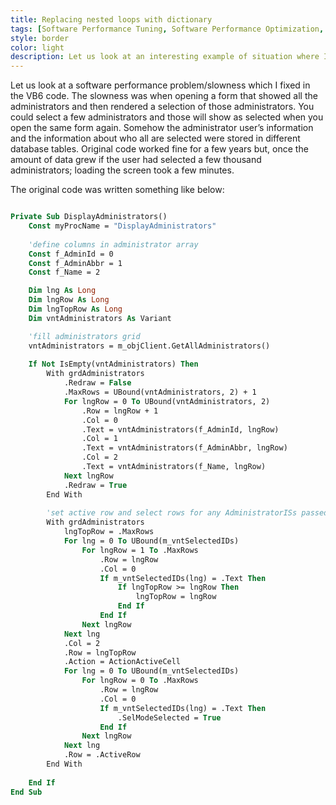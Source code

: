 ```yaml
---
title: Replacing nested loops with dictionary
tags: [Software Performance Tuning, Software Performance Optimization, Performance Tuning Techniques, Real world software performance]
style: border 
color: light 
description: Let us look at an interesting example of situation where I could gain some CPU at cost of some RAM.
---
```


Let us look at a software performance problem/slowness which I fixed in the VB6 code.
The slowness was when opening a form that showed all the administrators and then rendered a selection of those administrators. You could select a few administrators and those will show as selected when you open the same form again. 
Somehow the administrator user’s information and the information about who all are selected were stored in different database tables. 
Original code worked fine for a few years but, once the amount of data grew if the user had selected a few thousand administrators; loading the screen took a few minutes. 

The original code was written something like below:

```vb

Private Sub DisplayAdministrators()
    Const myProcName = "DisplayAdministrators"
    
    'define columns in administrator array
    Const f_AdminId = 0
    Const f_AdminAbbr = 1
    Const f_Name = 2 

    Dim lng As Long
    Dim lngRow As Long
    Dim lngTopRow As Long
    Dim vntAdministrators As Variant

    'fill administrators grid
    vntAdministrators = m_objClient.GetAllAdministrators()
    
    If Not IsEmpty(vntAdministrators) Then
        With grdAdministrators
            .Redraw = False
            .MaxRows = UBound(vntAdministrators, 2) + 1
            For lngRow = 0 To UBound(vntAdministrators, 2)
                .Row = lngRow + 1
                .Col = 0
                .Text = vntAdministrators(f_AdminId, lngRow)
                .Col = 1
                .Text = vntAdministrators(f_AdminAbbr, lngRow)
                .Col = 2
                .Text = vntAdministrators(f_Name, lngRow)
            Next lngRow
            .Redraw = True
        End With
        
        'set active row and select rows for any AdministratorISs passed in
        With grdAdministrators
            lngTopRow = .MaxRows
            For lng = 0 To UBound(m_vntSelectedIDs)
                For lngRow = 1 To .MaxRows
                    .Row = lngRow
                    .Col = 0
                    If m_vntSelectedIDs(lng) = .Text Then
                        If lngTopRow >= lngRow Then
                            lngTopRow = lngRow
                        End If
                    End If
                Next lngRow
            Next lng
            .Col = 2
            .Row = lngTopRow
            .Action = ActionActiveCell
            For lng = 0 To UBound(m_vntSelectedIDs)
                For lngRow = 0 To .MaxRows
                    .Row = lngRow
                    .Col = 0
                    If m_vntSelectedIDs(lng) = .Text Then
                        .SelModeSelected = True
                    End If
                Next lngRow
            Next lng
            .Row = .ActiveRow
        End With
    
    End If
End Sub

```
